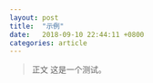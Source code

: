 ```yaml
---
layout: post
title:  "示例"
date:   2018-09-10 22:44:11 +0800
categories: article
---
```

> 正文
    这是一个测试。
